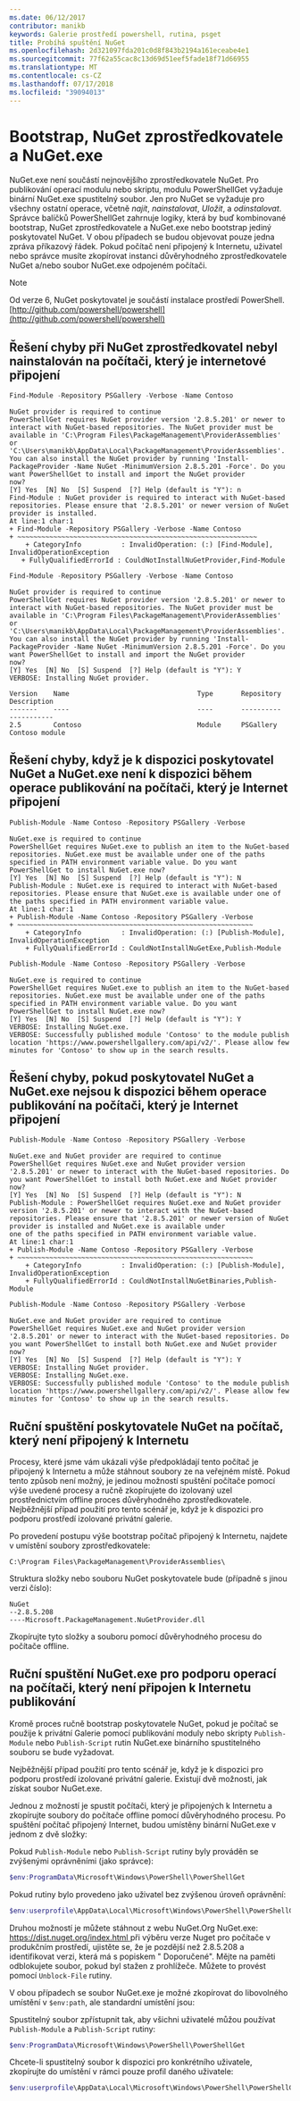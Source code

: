 ```yaml
---
ms.date: 06/12/2017
contributor: manikb
keywords: Galerie prostředí powershell, rutina, psget
title: Probíhá spuštění NuGet
ms.openlocfilehash: 2d321097fda201c0d8f843b2194a161eceabe4e1
ms.sourcegitcommit: 77f62a55cac8c13d69d51eef5fade18f71d66955
ms.translationtype: MT
ms.contentlocale: cs-CZ
ms.lasthandoff: 07/17/2018
ms.locfileid: "39094013"
---
```

# <a name="bootstrap-the-nuget-provider-and-nugetexe"></a>Bootstrap, NuGet zprostředkovatele a NuGet.exe

NuGet.exe není součástí nejnovějšího zprostředkovatele NuGet.
Pro publikování operací modulu nebo skriptu, modulu PowerShellGet vyžaduje binární NuGet.exe spustitelný soubor.
Jen pro NuGet se vyžaduje pro všechny ostatní operace, včetně *najít*, *nainstalovat*, *Uložit*, a *odinstalovat*.
Správce balíčků PowerShellGet zahrnuje logiky, která by buď kombinované bootstrap, NuGet zprostředkovatele a NuGet.exe nebo bootstrap jediný poskytovatel NuGet.
V obou případech se budou objevovat pouze jedna zpráva příkazový řádek.
Pokud počítač není připojený k Internetu, uživatel nebo správce musíte zkopírovat instanci důvěryhodného zprostředkovatele NuGet a/nebo soubor NuGet.exe odpojeném počítači.

> [!NOTE]
> Od verze 6, NuGet poskytovatel je součástí instalace prostředí PowerShell. [http://github.com/powershell/powershell](http://github.com/powershell/powershell)

## <a name="resolving-error-when-the-nuget-provider-has-not-been-installed-on-a-machine-that-is-internet-connected"></a>Řešení chyby při NuGet zprostředkovatel nebyl nainstalován na počítači, který je internetové připojení

```powershell
Find-Module -Repository PSGallery -Verbose -Name Contoso
```

```output
NuGet provider is required to continue
PowerShellGet requires NuGet provider version '2.8.5.201' or newer to interact with NuGet-based repositories. The NuGet provider must be available in 'C:\Program Files\PackageManagement\ProviderAssemblies' or
'C:\Users\manikb\AppData\Local\PackageManagement\ProviderAssemblies'. You can also install the NuGet provider by running 'Install-PackageProvider -Name NuGet -MinimumVersion 2.8.5.201 -Force'. Do you want PowerShellGet to install and import the NuGet provider
now?
[Y] Yes  [N] No  [S] Suspend  [?] Help (default is "Y"): n
Find-Module : NuGet provider is required to interact with NuGet-based repositories. Please ensure that '2.8.5.201' or newer version of NuGet provider is installed.
At line:1 char:1
+ Find-Module -Repository PSGallery -Verbose -Name Contoso
+ ~~~~~~~~~~~~~~~~~~~~~~~~~~~~~~~~~~~~~~~~~~~~~~~~~~~~~~~~~~~~
    + CategoryInfo          : InvalidOperation: (:) [Find-Module], InvalidOperationException
   + FullyQualifiedErrorId : CouldNotInstallNuGetProvider,Find-Module
```

```powershell
Find-Module -Repository PSGallery -Verbose -Name Contoso
```

```output
NuGet provider is required to continue
PowerShellGet requires NuGet provider version '2.8.5.201' or newer to interact with NuGet-based repositories. The NuGet provider must be available in 'C:\Program Files\PackageManagement\ProviderAssemblies' or
'C:\Users\manikb\AppData\Local\PackageManagement\ProviderAssemblies'. You can also install the NuGet provider by running 'Install-PackageProvider -Name NuGet -MinimumVersion 2.8.5.201 -Force'. Do you want PowerShellGet to install and import the NuGet provider
now?
[Y] Yes  [N] No  [S] Suspend  [?] Help (default is "Y"): Y
VERBOSE: Installing NuGet provider.

Version    Name                                Type       Repository           Description
-------    ----                                ----       ----------           -----------
2.5        Contoso                             Module     PSGallery        Contoso module
```

## <a name="resolving-error-when-the-nuget-provider-is-available-and-nugetexe-is-not-available-during-the-publish-operation-on-a-machine-that-is-internet-connected"></a>Řešení chyby, když je k dispozici poskytovatel NuGet a NuGet.exe není k dispozici během operace publikování na počítači, který je Internet připojení

```powershell
Publish-Module -Name Contoso -Repository PSGallery -Verbose
```

```output
NuGet.exe is required to continue
PowerShellGet requires NuGet.exe to publish an item to the NuGet-based repositories. NuGet.exe must be available under one of the paths specified in PATH environment variable value. Do you want PowerShellGet to install NuGet.exe now?
[Y] Yes  [N] No  [S] Suspend  [?] Help (default is "Y"): N
Publish-Module : NuGet.exe is required to interact with NuGet-based repositories. Please ensure that NuGet.exe is available under one of the paths specified in PATH environment variable value.
At line:1 char:1
+ Publish-Module -Name Contoso -Repository PSGallery -Verbose
+ ~~~~~~~~~~~~~~~~~~~~~~~~~~~~~~~~~~~~~~~~~~~~~~~~~~~~~~~~~~~
    + CategoryInfo          : InvalidOperation: (:) [Publish-Module], InvalidOperationException
    + FullyQualifiedErrorId : CouldNotInstallNuGetExe,Publish-Module
```

```powershell
Publish-Module -Name Contoso -Repository PSGallery -Verbose
```

```output
NuGet.exe is required to continue
PowerShellGet requires NuGet.exe to publish an item to the NuGet-based repositories. NuGet.exe must be available under one of the paths specified in PATH environment variable value. Do you want PowerShellGet to install NuGet.exe now?
[Y] Yes  [N] No  [S] Suspend  [?] Help (default is "Y"): Y
VERBOSE: Installing NuGet.exe.
VERBOSE: Successfully published module 'Contoso' to the module publish location 'https://www.powershellgallery.com/api/v2/'. Please allow few minutes for 'Contoso' to show up in the search results.
```

## <a name="resolving-error-when-both-nuget-provider-and-nugetexe-are-not-available-during-the-publish-operation-on-a-machine-that-is-internet-connected"></a>Řešení chyby, pokud poskytovatel NuGet a NuGet.exe nejsou k dispozici během operace publikování na počítači, který je Internet připojení

```powershell
Publish-Module -Name Contoso -Repository PSGallery -Verbose
```

```output
NuGet.exe and NuGet provider are required to continue
PowerShellGet requires NuGet.exe and NuGet provider version '2.8.5.201' or newer to interact with the NuGet-based repositories. Do you want PowerShellGet to install both NuGet.exe and NuGet provider now?
[Y] Yes  [N] No  [S] Suspend  [?] Help (default is "Y"): N
Publish-Module : PowerShellGet requires NuGet.exe and NuGet provider version '2.8.5.201' or newer to interact with the NuGet-based repositories. Please ensure that '2.8.5.201' or newer version of NuGet provider is installed and NuGet.exe is available under
one of the paths specified in PATH environment variable value.
At line:1 char:1
+ Publish-Module -Name Contoso -Repository PSGallery -Verbose
+ ~~~~~~~~~~~~~~~~~~~~~~~~~~~~~~~~~~~~~~~~~~~~~~~~~~~~~~~~~~~
    + CategoryInfo          : InvalidOperation: (:) [Publish-Module], InvalidOperationException
    + FullyQualifiedErrorId : CouldNotInstallNuGetBinaries,Publish-Module
```

```powershell
Publish-Module -Name Contoso -Repository PSGallery -Verbose
```

```output
NuGet.exe and NuGet provider are required to continue
PowerShellGet requires NuGet.exe and NuGet provider version '2.8.5.201' or newer to interact with the NuGet-based repositories. Do you want PowerShellGet to install both NuGet.exe and NuGet provider now?
[Y] Yes  [N] No  [S] Suspend  [?] Help (default is "Y"): Y
VERBOSE: Installing NuGet provider.
VERBOSE: Installing NuGet.exe.
VERBOSE: Successfully published module 'Contoso' to the module publish location 'https://www.powershellgallery.com/api/v2/'. Please allow few minutes for 'Contoso' to show up in the search results.
```

## <a name="manually-bootstrapping-the-nuget-provider-on-a-machine-that-is-not-connected-to-the-internet"></a>Ruční spuštění poskytovatele NuGet na počítač, který není připojený k Internetu

Procesy, které jsme vám ukázali výše předpokládají tento počítač je připojený k Internetu a může stáhnout soubory ze na veřejném místě.
Pokud tento způsob není možný, je jedinou možností spuštění počítače pomocí výše uvedené procesy a ručně zkopírujete do izolovaný uzel prostřednictvím offline proces důvěryhodného zprostředkovatele.
Nejběžnější případ použití pro tento scénář je, když je k dispozici pro podporu prostředí izolované privátní galerie.

Po provedení postupu výše bootstrap počítač připojený k Internetu, najdete v umístění soubory zprostředkovatele:

```
C:\Program Files\PackageManagement\ProviderAssemblies\
```

Struktura složky nebo souboru NuGet poskytovatele bude (případně s jinou verzi číslo):

```
NuGet
--2.8.5.208
----Microsoft.PackageManagement.NuGetProvider.dll
```

Zkopírujte tyto složky a souboru pomocí důvěryhodného procesu do počítače offline.

## <a name="manually-bootstrapping-nugetexe-to-support-publish-operations-on-a-machine-that-is-not-connected-to-the-internet"></a>Ruční spuštění NuGet.exe pro podporu operací na počítači, který není připojen k Internetu publikování

Kromě proces ručně bootstrap poskytovatele NuGet, pokud je počítač se použije k privátní Galerie pomocí publikování moduly nebo skripty `Publish-Module` nebo `Publish-Script` rutin NuGet.exe binárního spustitelného souboru se bude vyžadovat.

Nejběžnější případ použití pro tento scénář je, když je k dispozici pro podporu prostředí izolované privátní galerie.
Existují dvě možnosti, jak získat soubor NuGet.exe.

Jednou z možností je spustit počítači, který je připojených k Internetu a zkopírujte soubory do počítače offline pomocí důvěryhodného procesu.
Po spuštění počítač připojený Internet, budou umístěny binární NuGet.exe v jednom z dvě složky:

Pokud `Publish-Module` nebo `Publish-Script` rutiny byly prováděn se zvýšenými oprávněními (jako správce):

```powershell
$env:ProgramData\Microsoft\Windows\PowerShell\PowerShellGet
```

Pokud rutiny bylo provedeno jako uživatel bez zvýšenou úroveň oprávnění:

```powershell
$env:userprofile\AppData\Local\Microsoft\Windows\PowerShell\PowerShellGet\
```

Druhou možností je můžete stáhnout z webu NuGet.Org NuGet.exe: [ https://dist.nuget.org/index.html ](https://www.nuget.org/downloads) při výběru verze Nuget pro počítače v produkčním prostředí, ujistěte se, že je pozdější než 2.8.5.208 a identifikovat verzi, která má s popiskem " Doporučené".
Mějte na paměti odblokujete soubor, pokud byl stažen z prohlížeče.
Můžete to provést pomocí `Unblock-File` rutiny.

V obou případech se soubor NuGet.exe je možné zkopírovat do libovolného umístění v `$env:path`, ale standardní umístění jsou:

Spustitelný soubor zpřístupnit tak, aby všichni uživatelé můžou používat `Publish-Module` a `Publish-Script` rutiny:

```powershell
$env:ProgramData\Microsoft\Windows\PowerShell\PowerShellGet
```

Chcete-li spustitelný soubor k dispozici pro konkrétního uživatele, zkopírujte do umístění v rámci pouze profil daného uživatele:

```powershell
$env:userprofile\AppData\Local\Microsoft\Windows\PowerShell\PowerShellGet\
```